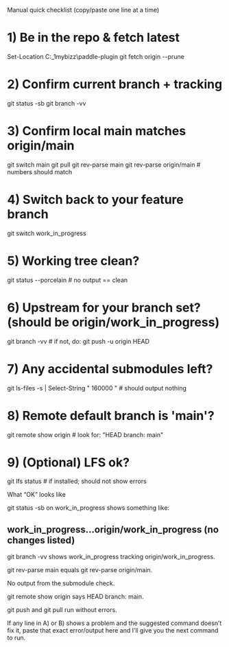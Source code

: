 Manual quick checklist (copy/paste one line at a time)
# 1) Be in the repo & fetch latest
Set-Location C:\_1mybizz\paddle-plugin
git fetch origin --prune

# 2) Confirm current branch + tracking
git status -sb
git branch -vv

# 3) Confirm local main matches origin/main
git switch main
git pull
git rev-parse main
git rev-parse origin/main   # numbers should match

# 4) Switch back to your feature branch
git switch work_in_progress

# 5) Working tree clean?
git status --porcelain      # no output == clean

# 6) Upstream for your branch set? (should be origin/work_in_progress)
git branch -vv              # if not, do: git push -u origin HEAD

# 7) Any accidental submodules left?
git ls-files -s | Select-String " 160000 "  # should output nothing

# 8) Remote default branch is 'main'?
git remote show origin      # look for: "HEAD branch: main"

# 9) (Optional) LFS ok?
git lfs status              # if installed; should not show errors

What “OK” looks like

git status -sb on work_in_progress shows something like:
## work_in_progress...origin/work_in_progress (no changes listed)

git branch -vv shows work_in_progress tracking origin/work_in_progress.

git rev-parse main equals git rev-parse origin/main.

No output from the submodule check.

git remote show origin says HEAD branch: main.

git push and git pull run without errors.

If any line in A) or B) shows a problem and the suggested command doesn’t fix it, paste that exact error/output here and I’ll give you the next command to run.